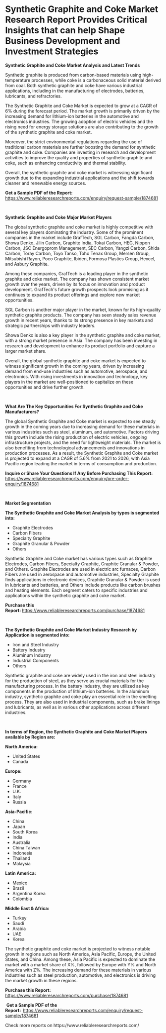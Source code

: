 <p><h1>Synthetic Graphite and Coke Market Research Report Provides Critical Insights that can help Shape Business Development and Investment Strategies</h1></p><p><strong>Synthetic Graphite and Coke Market Analysis and Latest Trends</strong></p>
<p><p>Synthetic graphite is produced from carbon-based materials using high-temperature processes, while coke is a carbonaceous solid material derived from coal. Both synthetic graphite and coke have various industrial applications, including in the manufacturing of electrodes, batteries, lubricants, and refractories.</p><p>The Synthetic Graphite and Coke Market is expected to grow at a CAGR of 6% during the forecast period. The market growth is primarily driven by the increasing demand for lithium-ion batteries in the automotive and electronics industries. The growing adoption of electric vehicles and the rising need for energy storage solutions are also contributing to the growth of the synthetic graphite and coke market.</p><p>Moreover, the strict environmental regulations regarding the use of traditional carbon materials are further boosting the demand for synthetic graphite and coke. Companies are investing in research and development activities to improve the quality and properties of synthetic graphite and coke, such as enhancing conductivity and thermal stability.</p><p>Overall, the synthetic graphite and coke market is witnessing significant growth due to the expanding industrial applications and the shift towards cleaner and renewable energy sources.</p></p>
<p><strong>Get a Sample PDF of the Report:&nbsp;</strong> <a href="https://www.reliableresearchreports.com/enquiry/request-sample/1874681">https://www.reliableresearchreports.com/enquiry/request-sample/1874681</a></p>
<p>&nbsp;</p>
<p><strong>Synthetic Graphite and Coke Major Market Players</strong></p>
<p><p>The global synthetic graphite and coke market is highly competitive with several key players dominating the industry. Some of the prominent companies in the market include GrafTech, SGL Carbon, Fangda Carbon, Showa Denko, Jilin Carbon, Graphite India, Tokai Carbon, HEG, Nippon Carbon, JSC Energoprom Management, SEC Carbon, Yangzi Carbon, Shida Carbon, Toray Carbon, Toyo Tanso, Toho Tenax Group, Mersen Group, Mitsubishi Rayon, Poco Graphite, Ibiden, Formosa Plastics Group, Hexcel, and Asbury Graphite.</p><p>Among these companies, GrafTech is a leading player in the synthetic graphite and coke market. The company has shown consistent market growth over the years, driven by its focus on innovation and product development. GrafTech's future growth prospects look promising as it continues to expand its product offerings and explore new market opportunities.</p><p>SGL Carbon is another major player in the market, known for its high-quality synthetic graphite products. The company has seen steady sales revenue growth in recent years, thanks to its strong presence in key markets and strategic partnerships with industry leaders.</p><p>Showa Denko is also a key player in the synthetic graphite and coke market, with a strong market presence in Asia. The company has been investing in research and development to enhance its product portfolio and capture a larger market share.</p><p>Overall, the global synthetic graphite and coke market is expected to witness significant growth in the coming years, driven by increasing demand from end-use industries such as automotive, aerospace, and electronics. With rising investments in innovation and technology, key players in the market are well-positioned to capitalize on these opportunities and drive further growth.</p></p>
<p>&nbsp;</p>
<p><strong>What Are The Key Opportunities For Synthetic Graphite and Coke Manufacturers?</strong></p>
<p><p>The global Synthetic Graphite and Coke market is expected to see steady growth in the coming years due to increasing demand for these materials in various industries such as steel, aluminum, and automotive. Factors driving this growth include the rising production of electric vehicles, ongoing infrastructure projects, and the need for lightweight materials. The market is also benefiting from technological advancements and innovations in production processes. As a result, the Synthetic Graphite and Coke market is projected to expand at a CAGR of 5.6% from 2021 to 2026, with Asia Pacific region leading the market in terms of consumption and production.</p></p>
<p><strong>Inquire or Share Your Questions If Any Before Purchasing This Report:</strong> <a href="https://www.reliableresearchreports.com/enquiry/pre-order-enquiry/1874681">https://www.reliableresearchreports.com/enquiry/pre-order-enquiry/1874681</a></p>
<p>&nbsp;</p>
<p><strong>Market Segmentation</strong></p>
<p><strong>The Synthetic Graphite and Coke Market Analysis by types is segmented into:</strong></p>
<p><ul><li>Graphite Electrodes</li><li>Carbon Fibers</li><li>Specialty Graphite</li><li>Graphite Granular & Powder</li><li>Others</li></ul></p>
<p><p>Synthetic Graphite and Coke market has various types such as Graphite Electrodes, Carbon Fibers, Specialty Graphite, Graphite Granular & Powder, and Others. Graphite Electrodes are used in electric arc furnaces, Carbon Fibers are used in aerospace and automotive industries, Specialty Graphite finds applications in electronic devices, Graphite Granular & Powder is used in lubricants and batteries, and Others include products like carbon brushes and heating elements. Each segment caters to specific industries and applications within the synthetic graphite and coke market.</p></p>
<p><strong>Purchase this Report:&nbsp;</strong><a href="https://www.reliableresearchreports.com/purchase/1874681">https://www.reliableresearchreports.com/purchase/1874681</a></p>
<p>&nbsp;</p>
<p><strong>The Synthetic Graphite and Coke Market Industry Research by Application is segmented into:</strong></p>
<p><ul><li>Iron and Steel Industry</li><li>Battery Industry</li><li>Aluminum Industry</li><li>Industrial Components</li><li>Others</li></ul></p>
<p><p>Synthetic graphite and coke are widely used in the iron and steel industry for the production of steel, as they serve as crucial materials for the manufacturing process. In the battery industry, they are utilized as key components in the production of lithium-ion batteries. In the aluminum industry, synthetic graphite and coke play an essential role in the smelting process. They are also used in industrial components, such as brake linings and lubricants, as well as in various other applications across different industries.</p></p>
<p>&nbsp;</p>
<p><strong>In terms of Region, the Synthetic Graphite and Coke Market Players available by Region are:</strong></p>
<p>
    <p> <strong> North America: </strong>
        <ul>
            <li>United States</li>
            <li>Canada</li>
        </ul>
        </p> 
    <p> <strong> Europe: </strong>
        <ul>
            <li>Germany</li>
            <li>France</li>
            <li>U.K.</li>
            <li>Italy</li>
            <li>Russia</li>
        </ul>
        </p> 
    <p> <strong> Asia-Pacific: </strong>
        <ul>
            <li>China</li>
            <li>Japan</li>
            <li>South Korea</li>
            <li>India</li>
            <li>Australia</li>
            <li>China Taiwan</li>
            <li>Indonesia</li>
            <li>Thailand</li>
            <li>Malaysia</li>
        </ul>
        </p> 
    <p> <strong> Latin America: </strong>
        <ul>
            <li>Mexico</li>
            <li>Brazil</li>
            <li>Argentina Korea</li>
            <li>Colombia</li>
        </ul>
        </p> 
    <p> <strong> Middle East & Africa: </strong>
        <ul>
            <li>Turkey</li>
            <li>Saudi</li>
            <li>Arabia</li>
            <li>UAE</li>
            <li>Korea</li>
        </ul>
    </p>
    </p>
<p><p>The synthetic graphite and coke market is projected to witness notable growth in regions such as North America, Asia Pacific, Europe, the United States, and China. Among these, Asia Pacific is expected to dominate the market with a market share of X%, followed by Europe with Y% and North America with Z%. The increasing demand for these materials in various industries such as steel production, automotive, and electronics is driving the market growth in these regions.</p></p>
<p><strong>Purchase this Report: </strong><a href="https://www.reliableresearchreports.com/purchase/1874681">https://www.reliableresearchreports.com/purchase/1874681</a></p>
<p>&nbsp;<strong>Get a Sample PDF of the Report:&nbsp;&nbsp;</strong><a href="https://www.reliableresearchreports.com/enquiry/request-sample/1874681">https://www.reliableresearchreports.com/enquiry/request-sample/1874681</a></p>
<p><strong></strong></p>
<p>Check more reports on https://www.reliableresearchreports.com/</p>
